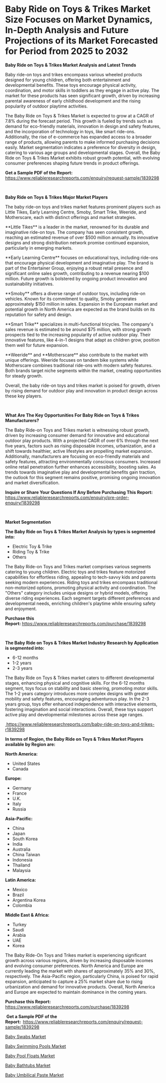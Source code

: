 <p><h1>Baby Ride on Toys & Trikes Market Size Focuses on Market Dynamics, In-Depth Analysis and Future Projections of its Market Forecasted for Period from 2025 to 2032</h1></p><p><strong>Baby Ride on Toys & Trikes Market Analysis and Latest Trends</strong></p>
<p><p>Baby ride-on toys and trikes encompass various wheeled products designed for young children, offering both entertainment and developmental benefits. These toys encourage physical activity, coordination, and motor skills in toddlers as they engage in active play. The market for these products has seen significant growth, driven by increasing parental awareness of early childhood development and the rising popularity of outdoor playtime activities.</p><p>The Baby Ride on Toys & Trikes Market is expected to grow at a CAGR of 7.8% during the forecast period. This growth is fueled by trends such as demand for eco-friendly materials, innovation in design and safety features, and the incorporation of technology in toys, like smart ride-ons. Additionally, the rise of e-commerce has expanded access to a broader range of products, allowing parents to make informed purchasing decisions easily. Market segmentation indicates a preference for diversity in design, catering to various age groups and developmental stages. Overall, the Baby Ride on Toys & Trikes Market exhibits robust growth potential, with evolving consumer preferences shaping future trends in product offerings.</p></p>
<p><strong>Get a Sample PDF of the Report:&nbsp;</strong> <a href="https://www.reliableresearchreports.com/enquiry/request-sample/1839298?utm_campaign=40&utm_medium=2&utm_source=Github&utm_content=ia&utm_term=10022025&utm_id=baby-ride-on-toys-trikes">https://www.reliableresearchreports.com/enquiry/request-sample/1839298</a></p>
<p>&nbsp;</p>
<p><strong>Baby Ride on Toys & Trikes Major Market Players</strong></p>
<p><p>The baby ride-on toys and trikes market features prominent players such as Little Tikes, Early Learning Centre, Smoby, Smart Trike, Weeride, and Motherscare, each with distinct offerings and market strategies.</p><p>**Little Tikes** is a leader in the market, renowned for its durable and imaginative ride-on toys. The company has seen consistent growth, reaching an estimated revenue of over $500 million annually. Its innovative designs and strong distribution network promise continued expansion, particularly in emerging markets. </p><p>**Early Learning Centre** focuses on educational toys, including ride-ons that encourage physical development and imaginative play. The brand is part of the Entertainer Group, enjoying a robust retail presence and significant online sales growth, contributing to a revenue nearing $100 million. Future growth is bolstered by ongoing product innovation and sustainability initiatives.</p><p>**Smoby** offers a diverse range of outdoor toys, including ride-on vehicles. Known for its commitment to quality, Smoby generates approximately $150 million in sales. Expansion in the European market and potential growth in North America are expected as the brand builds on its reputation for safety and design.</p><p>**Smart Trike** specializes in multi-functional tricycles. The company's sales revenue is estimated to be around $75 million, with strong growth prospects tied to the increasing popularity of active outdoor play. Their innovative features, like 4-in-1 designs that adapt as children grow, position them well for future expansion.</p><p>**Weeride** and **Motherscare** also contribute to the market with unique offerings. Weeride focuses on tandem bike systems while Motherscare combines traditional ride-ons with modern safety features. Both brands target niche segments within the market, creating opportunities for steady growth.</p><p>Overall, the baby ride-on toys and trikes market is poised for growth, driven by rising demand for outdoor play and innovation in product design across these key players.</p></p>
<p>&nbsp;</p>
<p><strong>What Are The Key Opportunities For Baby Ride on Toys & Trikes Manufacturers?</strong></p>
<p><p>The Baby Ride-on Toys and Trikes market is witnessing robust growth, driven by increasing consumer demand for innovative and educational outdoor play products. With a projected CAGR of over 6% through the next five years, factors such as rising disposable incomes, urbanization, and a shift towards healthier, active lifestyles are propelling market expansion. Additionally, manufacturers are focusing on eco-friendly materials and safety features, attracting environmentally conscious consumers. Increased online retail penetration further enhances accessibility, boosting sales. As trends towards imaginative play and developmental benefits gain traction, the outlook for this segment remains positive, promising ongoing innovation and market diversification.</p></p>
<p><strong>Inquire or Share Your Questions If Any Before Purchasing This Report:</strong> <a href="https://www.reliableresearchreports.com/enquiry/pre-order-enquiry/1839298?utm_campaign=40&utm_medium=2&utm_source=Github&utm_content=ia&utm_term=10022025&utm_id=baby-ride-on-toys-trikes">https://www.reliableresearchreports.com/enquiry/pre-order-enquiry/1839298</a></p>
<p>&nbsp;</p>
<p><strong>Market Segmentation</strong></p>
<p><strong>The Baby Ride on Toys & Trikes Market Analysis by types is segmented into:</strong></p>
<p><ul><li>Electric Toy & Trike</li><li>Riding Toy & Trike</li><li>Others</li></ul></p>
<p><p>The Baby Ride-on Toys and Trikes market comprises various segments catering to young children. Electric toys and trikes feature motorized capabilities for effortless riding, appealing to tech-savvy kids and parents seeking modern experiences. Riding toys and trikes encompass traditional non-motorized options, promoting physical activity and coordination. The "Others" category includes unique designs or hybrid models, offering diverse riding experiences. Each segment targets different preferences and developmental needs, enriching children's playtime while ensuring safety and enjoyment.</p></p>
<p><strong>Purchase this Report:&nbsp;</strong><a href="https://www.reliableresearchreports.com/purchase/1839298?utm_campaign=40&utm_medium=2&utm_source=Github&utm_content=ia&utm_term=10022025&utm_id=baby-ride-on-toys-trikes">https://www.reliableresearchreports.com/purchase/1839298</a></p>
<p>&nbsp;</p>
<p><strong>The Baby Ride on Toys & Trikes Market Industry Research by Application is segmented into:</strong></p>
<p><ul><li>6-12 months</li><li>1-2 years</li><li>2-3 years</li></ul></p>
<p><p>The Baby Ride on Toys & Trikes market caters to different developmental stages, enhancing physical and cognitive skills. For the 6-12 months segment, toys focus on stability and basic steering, promoting motor skills. The 1-2 years category introduces more complex designs with greater mobility and safety features, encouraging adventurous play. In the 2-3 years group, toys offer enhanced independence with interactive elements, fostering imagination and social interactions. Overall, these toys support active play and developmental milestones across these age ranges.</p></p>
<p><a href="https://www.reliableresearchreports.com/baby-ride-on-toys-and-trikes-r1839298?utm_campaign=40&utm_medium=2&utm_source=Github&utm_content=ia&utm_term=10022025&utm_id=baby-ride-on-toys-trikes">&nbsp;https://www.reliableresearchreports.com/baby-ride-on-toys-and-trikes-r1839298</a></p>
<p><strong>In terms of Region, the Baby Ride on Toys & Trikes Market Players available by Region are:</strong></p>
<p>
    <p> <strong> North America: </strong>
        <ul>
            <li>United States</li>
            <li>Canada</li>
        </ul>
        </p> 
    <p> <strong> Europe: </strong>
        <ul>
            <li>Germany</li>
            <li>France</li>
            <li>U.K.</li>
            <li>Italy</li>
            <li>Russia</li>
        </ul>
        </p> 
    <p> <strong> Asia-Pacific: </strong>
        <ul>
            <li>China</li>
            <li>Japan</li>
            <li>South Korea</li>
            <li>India</li>
            <li>Australia</li>
            <li>China Taiwan</li>
            <li>Indonesia</li>
            <li>Thailand</li>
            <li>Malaysia</li>
        </ul>
        </p> 
    <p> <strong> Latin America: </strong>
        <ul>
            <li>Mexico</li>
            <li>Brazil</li>
            <li>Argentina Korea</li>
            <li>Colombia</li>
        </ul>
        </p> 
    <p> <strong> Middle East & Africa: </strong>
        <ul>
            <li>Turkey</li>
            <li>Saudi</li>
            <li>Arabia</li>
            <li>UAE</li>
            <li>Korea</li>
        </ul>
    </p>
    </p>
<p><p>The Baby Ride-On Toys and Trikes market is experiencing significant growth across various regions, driven by increasing disposable incomes and evolving consumer preferences. North America and Europe are currently leading the market with shares of approximately 35% and 30%, respectively. The Asia-Pacific region, particularly China, is poised for rapid expansion, anticipated to capture a 25% market share due to rising urbanization and demand for innovative products. Overall, North America and Europe are expected to maintain dominance in the coming years.</p></p>
<p><strong>Purchase this Report: </strong><a href="https://www.reliableresearchreports.com/purchase/1839298?utm_campaign=40&utm_medium=2&utm_source=Github&utm_content=ia&utm_term=10022025&utm_id=baby-ride-on-toys-trikes">https://www.reliableresearchreports.com/purchase/1839298</a></p>
<p>&nbsp;<strong>Get a Sample PDF of the Report:&nbsp;&nbsp;</strong><a href="https://www.reliableresearchreports.com/enquiry/request-sample/1839298?utm_campaign=40&utm_medium=2&utm_source=Github&utm_content=ia&utm_term=10022025&utm_id=baby-ride-on-toys-trikes">https://www.reliableresearchreports.com/enquiry/request-sample/1839298</a></p>
<p><strong></strong></p>
<p><p><a href="https://github.com/lalolatiot/Market-Research-Report-List-1/blob/main/baby-swabs-market.md?utm_campaign=40&utm_medium=2&utm_source=Github&utm_content=ia&utm_term=10022025&utm_id=baby-ride-on-toys-trikes">Baby Swabs Market</a></p><p><a href="https://github.com/boluluhabeel/Market-Research-Report-List-1/blob/main/baby-swimming-pools-market.md?utm_campaign=40&utm_medium=2&utm_source=Github&utm_content=ia&utm_term=10022025&utm_id=baby-ride-on-toys-trikes">Baby Swimming Pools Market</a></p><p><a href="https://github.com/ariyilmelzar/Market-Research-Report-List-1/blob/main/baby-pool-floats-market.md?utm_campaign=40&utm_medium=2&utm_source=Github&utm_content=ia&utm_term=10022025&utm_id=baby-ride-on-toys-trikes">Baby Pool Floats Market</a></p><p><a href="https://github.com/duscarajlha/Market-Research-Report-List-1/blob/main/baby-bathtubs-market.md?utm_campaign=40&utm_medium=2&utm_source=Github&utm_content=ia&utm_term=10022025&utm_id=baby-ride-on-toys-trikes">Baby Bathtubs Market</a></p><p><a href="https://github.com/zurubting/Market-Research-Report-List-1/blob/main/baby-umbilical-paste-market.md?utm_campaign=40&utm_medium=2&utm_source=Github&utm_content=ia&utm_term=10022025&utm_id=baby-ride-on-toys-trikes">Baby Umbilical Paste Market</a></p></p>